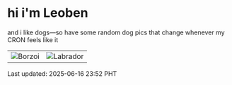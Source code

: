 # hi i'm Leoben

and i like dogs—so have some random dog pics that change whenever my CRON feels like it

|  |  |
|--------|----------|
| ![Borzoi](https://random-dog-vercel.vercel.app/api/random-borzoi?v=1750089130) | ![Labrador](https://random-dog-vercel.vercel.app/api/random-labrador?v=1750089130) |

Last updated: 2025-06-16 23:52 PHT
